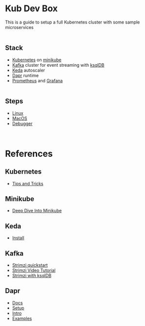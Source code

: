 
# Kub Dev Box

This is a guide to setup a full Kubernetes cluster with some sample microservices
\
&nbsp;
## Stack

 * [Kubernetes](#kubernetes) on [minikube](#minikube)
 * [Kafka](#kafka) cluster for event streaming with [ksqlDB](#ksqldb)
 * [Keda](#keda) autoscaler
 * [Dapr](#dapr) runtime
 * [Prometheus](#prometheus) and [Grafana](#grafana)
\
&nbsp;
## Steps

 * [Linux](Linux.md)
 * [MacOS](Mac.md)
 * [Debugger](Bridge.md)
\
&nbsp;
\
&nbsp;
# References
## Kubernetes
 * [Tips and Tricks](https://www.ibm.com/cloud/blog/8-kubernetes-tips-and-tricks)

## Minikube
 * [Deep Dive Into Minikube](https://www.youtube.com/watch?v=GHczvbzuVvc)

## Keda
 * [Install](https://keda.sh/docs/2.4/deploy/#install-2)

## Kafka
 * [Strimzi quickstart](https://strimzi.io/quickstarts/)
 * [Strimzi Video Tutorial](https://www.youtube.com/watch?v=4bKSPrENDQQ)
 * [Strimzi with ksqlDB](https://ludusrusso.space/blog/2020/08/ksql-strimzi-k8s)

## Dapr
 * [Docs](https://docs.dapr.io/)
 * [Setup](https://github.com/dapr/quickstarts/tree/v1.4.0/hello-kubernetes)
 * [Intro](https://www.youtube.com/watch?v=MjyulcRqh20)
 * [Examples](https://github.com/gbaeke/dapr-demo)
